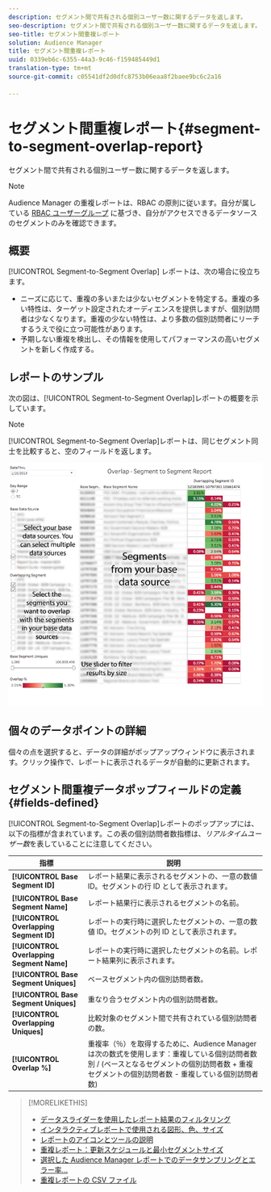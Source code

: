 ```yaml
---
description: セグメント間で共有される個別ユーザー数に関するデータを返します。
seo-description: セグメント間で共有される個別ユーザー数に関するデータを返します。
seo-title: セグメント間重複レポート
solution: Audience Manager
title: セグメント間重複レポート
uuid: 0339eb6c-6355-44a3-9c46-f159485449d1
translation-type: tm+mt
source-git-commit: c05541df2d0dfc8753b06eaa8f2baee9bc6c2a16

---
```



# セグメント間重複レポート{#segment-to-segment-overlap-report}

セグメント間で共有される個別ユーザー数に関するデータを返します。

>[!NOTE]
>
>Audience Manager の重複レポートは、RBAC の原則に従います。自分が属している [RBAC ユーザーグループ](/help/using/features/administration/administration-overview.md) に基づき、自分がアクセスできるデータソースのセグメントのみを確認できます。

<!-- 

c_segment_segment_overlap.xml

 -->

## 概要

[!UICONTROL Segment-to-Segment Overlap] レポートは、次の場合に役立ちます。

* ニーズに応じて、重複の多いまたは少ないセグメントを特定する。重複の多い特性は、ターゲット設定されたオーディエンスを提供しますが、個別訪問者は少なくなります。重複の少ない特性は、より多数の個別訪問者にリーチするうえで役に立つ可能性があります。
* 予期しない重複を検出し、その情報を使用してパフォーマンスの高いセグメントを新しく作成する。

## レポートのサンプル

次の図は、[!UICONTROL Segment-to-Segment Overlap]レポートの概要を示しています。

>[!NOTE]
>
>[!UICONTROL Segment-to-Segment Overlap]レポートは、同じセグメント同士を比較すると、空のフィールドを返します。

![](assets/segment-to-segment-overlap.png)

## 個々のデータポイントの詳細

個々の点を選択すると、データの詳細がポップアップウィンドウに表示されます。クリック操作で、レポートに表示されるデータが自動的に更新されます。

## セグメント間重複データポップフィールドの定義 {#fields-defined}

<!-- 

r_s2s_data_pop.xml

 -->

[!UICONTROL Segment-to-Segment Overlap]レポートのポップアップには、以下の指標が含まれています。この表の個別訪問者数指標は、*リアルタイムユーザー数*&#x200B;を表していることに注意してください。

| 指標 | 説明 |
|---|---|
| **[!UICONTROL Base Segment ID]** | レポート結果に表示されるセグメントの、一意の数値 ID。セグメントの行 ID として表示されます。 |
| **[!UICONTROL Base Segment Name]** | レポート結果行に表示されるセグメントの名前。 |
| **[!UICONTROL Overlapping Segment ID]** | レポートの実行時に選択したセグメントの、一意の数値 ID。セグメントの列 ID として表示されます。 |
| **[!UICONTROL Overlapping Segment Name]** | レポートの実行時に選択したセグメントの名前。レポート結果列に表示されます。 |
| **[!UICONTROL Base Segment Uniques]** | ベースセグメント内の個別訪問者数。 |
| **[!UICONTROL Base Segment Uniques]** | 重なり合うセグメント内の個別訪問者数。 |
| **[!UICONTROL Overlapping Uniques]** | 比較対象のセグメント間で共有されている個別訪問者の数。 |
| **[!UICONTROL Overlap %]** | 重複率（％）を取得するために、Audience Manager は次の数式を使用します：重複している個別訪問者数 別 / (ベースとなるセグメントの個別訪問者数 + 重複セグメントの個別訪問者数 - 重複している個別訪問者数) |



>[!MORELIKETHIS]
>
>* [データスライダーを使用したレポート結果のフィルタリング](../../reporting/dynamic-reports/data-sliders.md)
>* [インタラクティブレポートで使用される図形、色、サイズ](../../reporting/dynamic-reports/interactive-report-technology.md#shapes-colors-sizes)
>* [レポートのアイコンとツールの説明](../../reporting/dynamic-reports/interactive-report-technology.md#icons-tools-explained)
>* [重複レポート：更新スケジュールと最小セグメントサイズ](../../reporting/dynamic-reports/overlap-minimum-segment-size.md)
>* [選択した Audience Manager レポートでのデータサンプリングとエラー率...](../../reporting/report-sampling.md)
>* [重複レポートの CSV ファイル](../../reporting/dynamic-reports/overlap-csv-files.md)